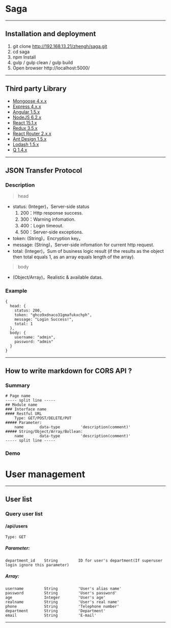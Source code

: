 # Saga

-----

## Installation and deployment
1. git clone http://192.168.13.21/zhengh/saga.git
2. cd saga
3. npm Install
4. gulp / gulp clean / gulp build
5. Open browser http://localhost:5000/

-----

## Third party Library
* [Mongoose 4.x.x](http://mongoosejs.com/)
* [Express 4.x.x](https://expressjs.com/)
* [Angular 1.5.x](https://angularjs.org/)
* [NodeJS 6.2.x](https://nodejs.org/)
* [React 15.1.x](http://facebook.github.io/react/)
* [Redux 3.5.x](https://github.com/reactjs/redux/)
* [React Router 2.x.x](https://github.com/reactjs/react-router/)
* [Ant Design 1.5.x](http://ant.design/)
* [Lodash 1.5.x](https://lodash.com/)
* [Q 1.4.x](https://github.com/kriskowal/q)

-----

## JSON Transfer Protocol
### Description
> head
* status: (Integer)，Server-side status
  1. 200：Http response success.
  2. 300：Warning infomation.
  3. 400：Login timeout.
  4. 500：Server-side exceptions.
* token: (String)，Encryption key。
* message: (String)，Server-side infomation for current http request.
* total: (Integer)，Sum of business logic result (if the results as the object then total equals 1, as an array equals length of the array).

> body
* (Object/Array)，Realistic & available datas.

### Example
    {
      head: {
        status: 200,
        token: "ghco9xdnaco31gmafukxchph",
        message: "Login Success!",
        total: 1
      },
      body: {
        username: "admin",
        password: "admin"
      }
    }

-----

## How to write markdown for CORS API ?
### Summary
    # Page name
    ----- split line -----
    ## Module name
    ### Interface name
    #### Restful URL
        Type: GET/POST/DELETE/PUT
    ##### Parameter:
        name       data-type         'description(comment)'
    ##### String/Object/Array/Bollean:
        name       data-type         'description(comment)'
    ----- split line -----

### Demo
# User management

-----

## User list
### Query user list
#### /api/users
    Type: GET
##### Parameter:
    department_id    String         ID for user's department(If superuser login ignore this parameter)
##### Array:
    username         String         'User's alias name'
    password         String         'User's password'
    age              Integer        'User's age'
    realname         String         'User's real name'
    phone            String         'Telephone number'
    department       String         'Department'
    email            String         'E-mail'

-----
